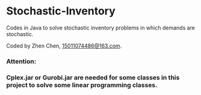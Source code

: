 # Stochastic-Inventory
Codes in Java to solve stochastic inventory problems in which demands are stochastic.

Coded by Zhen Chen, 15011074486@163.com.


### Attention:
  
### Cplex.jar or Gurobi.jar are needed for some classes in this project to solve some linear programming classes. 

